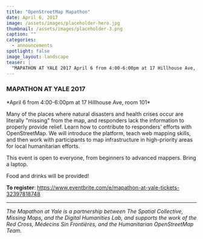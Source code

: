 ```yaml
---
title: "OpenStreetMap Mapathon"
date: April 6, 2017
image: /assets/images/placeholder-hero.jpg
thumbnail: /assets/images/placeholder-3.png
caption: ""
categories: 
  - announcements
spotlight: false 
image_layout: landscape
teaser: |
  "MAPATHON AT YALE 2017 April 6 from 4:00-6:00pm at 17 Hillhouse Ave, room 101 Many of the places where natural disasters and health crises occur are literally missing from the map, and responders..."
---
```


<h3>MAPATHON AT YALE 2017</h3>
*April 6 from 4:00-6:00pm at 17 Hillhouse Ave, room 101*

Many of the places where natural disasters and health crises occur are literally "missing" from the map, and responders lack the information to properly provide relief. Learn how to contribute to responders' efforts with OpenStreetMap. We will introduce the platform, teach web mapping skills, and then  work with participants to map infrastructure in high-priority areas for local humanitarian efforts.

This event is open to everyone, from beginners to advanced mappers. Bring a laptop.

Food and drinks will be provided!

**To register**: <a href="https://www.eventbrite.com/e/mapathon-at-yale-tickets-32397818748" target="_blank">https://www.eventbrite.com/e/mapathon-at-yale-tickets-32397818748</a>

---

*The Mapathon at Yale is a partnership between The Spatial Collective, Missing Maps, and the Digital Humanities Lab, and supports the work of the Red Cross, Médecins Sin Frontières, and the Humanitarian OpenStreetMap Team.*
